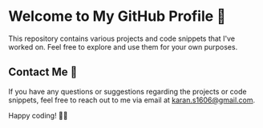 # Welcome to My GitHub Profile 🚀

This repository contains various projects and code snippets that I've worked on. Feel free to explore and use them for your own purposes.


## Contact Me 📧

If you have any questions or suggestions regarding the projects or code snippets, feel free to reach out to me via email at [karan.s1606@gmail.com](mailto:karan.s1606@gmail.com).

Happy coding! 👨‍💻

